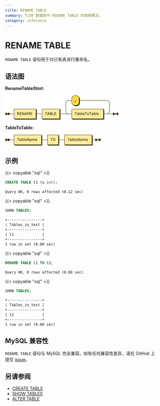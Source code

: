 ```yaml
---
title: RENAME TABLE
summary: TiDB 数据库中 RENAME TABLE 的使用概况。
category: reference
---
```


# RENAME TABLE

`RENAME TABLE` 语句用于对已有表进行重命名。

## 语法图

**RenameTableStmt:**

![RenameTableStmt](/media/sqlgram/RenameTableStmt.png)

**TableToTable:**

![TableToTable](/media/sqlgram/TableToTable.png)

## 示例

{{< copyable "sql" >}}

```sql
CREATE TABLE t1 (a int);
```

```
Query OK, 0 rows affected (0.12 sec)
```

{{< copyable "sql" >}}

```sql
SHOW TABLES;
```

```
+----------------+
| Tables_in_test |
+----------------+
| t1             |
+----------------+
1 row in set (0.00 sec)
```

{{< copyable "sql" >}}

```sql
RENAME TABLE t1 TO t2;
```

```
Query OK, 0 rows affected (0.08 sec)
```

{{< copyable "sql" >}}

```sql
SHOW TABLES;
```

```
+----------------+
| Tables_in_test |
+----------------+
| t2             |
+----------------+
1 row in set (0.00 sec)
```

## MySQL 兼容性

`RENAME TABLE` 语句与 MySQL 完全兼容。如有任何兼容性差异，请在 GitHub 上提交 [issue](/dev/report-issue.md)。

## 另请参阅

* [CREATE TABLE](/dev/reference/sql/statements/create-table.md)
* [SHOW TABLES](/dev/reference/sql/statements/show-tables.md)
* [ALTER TABLE](/dev/reference/sql/statements/alter-table.md)
